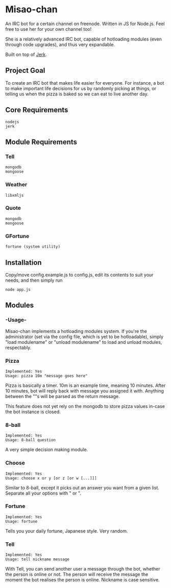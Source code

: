 # Misao-chan

An IRC bot for a certain channel on freenode. Written in JS for Node.js. Feel
free to use her for your own channel too!

She is a relatively advanced IRC bot, capable of hotloading modules (even through
code upgrades), and thus very expandable.

Built on top of [Jerk](https://github.com/gf3/Jerk).

## Project Goal

To create an IRC bot that makes life easier for everyone. For instance, a bot
to make important life decisions for us by randomly picking at things, or
telling us when the pizza is baked so we can eat to live another day.

## Core Requirements

    nodejs
    jerk
    
## Module Requirements

### Tell
    mongodb
    mongoose

### Weather
	libxmljs

### Quote
	mongodb
	mongoose

### GFortune
	fortune (system utility)
    
## Installation

Copy/move config.example.js to config.js, edit its contents to suit your needs,
and then simply run

    node app.js

## Modules

### -Usage-

Misao-chan implements a hotloading modules system. If you're the administrator
(set via the config file, which is yet to be hotloadable), simply "load modulename"
or "unload modulename" to load and unload modules, respectably.

### Pizza

    Implemented: Yes
    Usage: pizza 10m "message goes here"

Pizza is basically a timer. 10m is an example time, meaning 10 minutes. After 10
minutes, bot will reply back with message you assigned it with. Anything between
the ""s will be parsed as the return message.

This feature does not yet rely on the mongodb to store pizza values in-case the bot
instance is closed.

### 8-ball

    Implemented: Yes
    Usage: 8-ball question

A very simple decision making module.

### Choose

    Implemented: Yes
    Usage: choose x or y [or z [or w [...]]]

Similar to 8-ball, except it picks out an answer you want from a given list.
Separate all your options with " or ".

### Fortune

    Implemented: Yes
    Usage: fortune

Tells you your daily fortune, Japanese style. Very random.

### Tell

	Implemented: Yes
	Usage: tell nickname message

With Tell, you can send another user a message through the bot, whether the
person is online or not. The person will receive the message the moment the bot
realises the person is online. Nickname is case sensitive.
